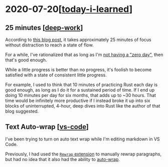# 2020-07-20[[today-i-learned]]

## 25 minutes [[deep-work]]

According to [this blog
post](https://azeria-labs.com/the-importance-of-deep-work-the-30-hour-method-for-learning-a-new-skill/),
it takes approximately 25 minutes of focus without distraction to reach a state
of flow.

For a while, I've rationalized that as long as I'm [not having a "zero
day"](https://medium.com/@fayadh56/the-concept-of-no-more-zero-days-and-why-motivation-is-fleeting-9c1c307f8948),
then that's good enough.

While a little progress is better than no progress, it's foolish to become
satisfied with a state of consistent little progress.

For example, I used to think that 10 minutes of practicing Rust each day is good
enough, as long as I do it for a sustained period of time. If I end up doing 10
minutes per day for six months, that adds up to ~30 hours. That time would
be infinitely more productive if I instead broke it up into six blocks of
uninterrupted, 4-hour, deep dives into Rust like the author of that blog
suggested.

## Text Auto-wrap [[vs-code]]

I've been trying to turn on auto text wrap while I'm editing markdown in VS
Code.

Previously, I had used the [`Rewrap`
extension](https://marketplace.visualstudio.com/items?itemName=stkb.rewrap) to
manually rewrap paragraphs, but had no idea that it also had the ability to
[auto-wrap](https://github.com/stkb/Rewrap/wiki/Auto-wrap).

[//begin]: # "Autogenerated link references for markdown compatibility"
[today-i-learned]: ../today-i-learned "Today I Learned"
[deep-work]: ../../topics/productivity/deep-work "Deep Work"
[vs-code]: ../../topics/tools/vs-code "VS Code"
[//end]: # "Autogenerated link references"
